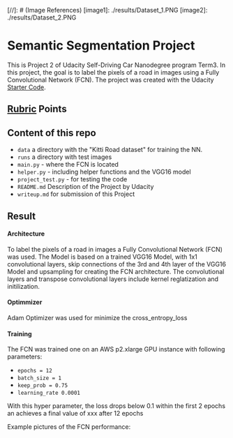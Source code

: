 ﻿﻿﻿﻿[//]: # (Image References)
[image1]: ./results/Dataset_1.PNG
[image2]: ./results/Dataset_2.PNG﻿


# Semantic Segmentation Project
This is Project 2 of Udacity Self-Driving Car Nanodegree program Term3. 
In this project, the goal is to label the pixels of a road in images using a Fully Convolutional Network (FCN).
The project was created with the Udacity [Starter Code](https://github.com/udacity/CarND-Semantic-Segmentation).

## [Rubric](https://review.udacity.com/#!/rubrics/989/view) Points

## Content of this repo
 - `data` a directory with the  "Kitti Road dataset" for training the NN.
 - `runs` a directory with test images
 - `main.py` - where the FCN is located 
 - `helper.py` - including helper functions and the VGG16 model
 - `project_test.py` - for testing the code
 - `README.md` Description of the Project by Udacity
 - `writeup.md` for submission of this Project
#####
## Result
#### Architecture
To label the pixels of a road in images a Fully Convolutional Network (FCN) was used. The Model is based on a trained VGG16 Model, with 1x1 convolutional layers, skip connections of the 3rd and 4th layer of the VGG16 Model and upsampling for creating the FCN architecture. 
The convolutional layers and transpose convolutional layers include kernel reglatization and initilization.

#### Optimmizer
Adam Optimizer was used for minimize the cross_entropy_loss 

#### Training
The FCN was trained one on an AWS p2.xlarge GPU instance with following parameters:
- `epochs = 12`
- `batch_size = 1`
- `keep_prob = 0.75`
- `learning_rate 0.0001`

With this hyper parameter, the loss drops below 0.1 within the first 2 epochs an achieves a final value of xxx after 12 epochs

Example pictures of the FCN performance:











